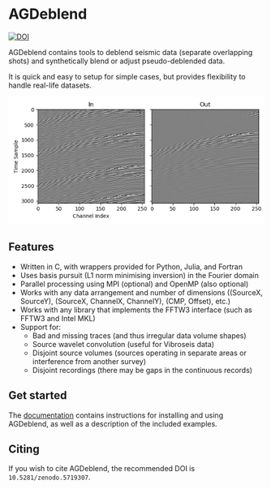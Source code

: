 # AGDeblend

[![DOI](https://zenodo.org/badge/DOI/10.5281/zenodo.5719307.svg)](https://doi.org/10.5281/zenodo.5719307)

AGDeblend contains tools to deblend seismic data (separate overlapping shots) and synthetically blend or adjust pseudo-deblended data.

It is quick and easy to setup for simple cases, but provides flexibility to handle real-life datasets.

![Deblending example](deblend_example.jpg)

## Features

- Written in C, with wrappers provided for Python, Julia, and Fortran
- Uses basis pursuit (L1 norm minimising inversion) in the Fourier domain
- Parallel processing using MPI (optional) and OpenMP (also optional)
- Works with any data arrangement and number of dimensions ((SourceX, SourceY), (SourceX, ChannelX, ChannelY), (CMP, Offset), etc.)
- Works with any library that implements the FFTW3 interface (such as FFTW3 and Intel MKL)
- Support for:
  - Bad and missing traces (and thus irregular data volume shapes)
  - Source wavelet convolution (useful for Vibroseis data)
  - Disjoint source volumes (sources operating in separate areas or interference from another survey)
  - Disjoint recordings (there may be gaps in the continuous records)

## Get started

The [documentation](https://ausargeo.pages.dev/agdeblend) contains instructions for installing and using AGDeblend, as well as a description of the included examples.

## Citing

If you wish to cite AGDeblend, the recommended DOI is `10.5281/zenodo.5719307`.
